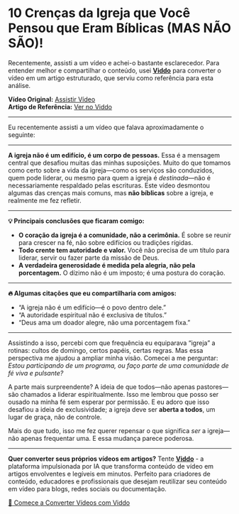 # 10 Crenças da Igreja que Você Pensou que Eram Bíblicas (MAS NÃO SÃO)!

Recentemente, assisti a um vídeo e achei-o bastante esclarecedor. Para entender melhor e compartilhar o conteúdo, usei **[Viddo](https://viddo.pro/)** para converter o vídeo em um artigo estruturado, que serviu como referência para esta análise.

**Vídeo Original:** [Assistir Vídeo](https://www.youtube.com/watch?v=gK6s6xnANpw)  
**Artigo de Referência:** [Ver no Viddo](https://viddo.pro/zh/video-result/155e1aab-7ba7-4729-8766-46d4e690e39b)

---

Eu recentemente assisti a um vídeo que falava aproximadamente o seguinte:

---

**A igreja não é um edifício, é um corpo de pessoas.** Essa é a mensagem central que desafiou muitas das minhas suposições. Muito do que tomamos como certo sobre a vida da igreja—como os serviços são conduzidos, quem pode liderar, ou mesmo para quem a igreja é *destinada*—não é necessariamente respaldado pelas escrituras. Este vídeo desmontou algumas das crenças mais comuns, mas **não bíblicas** sobre a igreja, e realmente me fez refletir.

---

**💡 Principais conclusões que ficaram comigo:**

- **O coração da igreja é a comunidade, não a cerimônia.** É sobre se reunir para crescer na fé, não sobre edifícios ou tradições rígidas.
- **Todo crente tem autoridade e valor.** Você não precisa de um título para liderar, servir ou fazer parte da missão de Deus.
- **A verdadeira generosidade é medida pela alegria, não pela porcentagem.** O dízimo não é um imposto; é uma postura do coração.

---

**🔥 Algumas citações que eu compartilharia com amigos:**

- “A igreja não é um edifício—é o povo dentro dele.”
- “A autoridade espiritual não é exclusiva de títulos.”
- “Deus ama um doador alegre, não uma porcentagem fixa.”

---

Assistindo a isso, percebi com que frequência eu equiparava “igreja” a rotinas: cultos de domingo, certos papéis, certas regras. Mas essa perspectiva me ajudou a ampliar minha visão. Comecei a me perguntar: *Estou participando de um programa, ou faço parte de uma comunidade de fé viva e pulsante?* 

A parte mais surpreendente? A ideia de que todos—não apenas pastores—são chamados a liderar espiritualmente. Isso me lembrou que posso ser ousado na minha fé sem esperar por permissão. E eu adoro que isso desafiou a ideia de exclusividade; a igreja deve ser **aberta a todos**, um lugar de graça, não de controle.

Mais do que tudo, isso me fez querer repensar o que significa *ser* a igreja—não apenas frequentar uma. E essa mudança parece poderosa.

---

**Quer converter seus próprios vídeos em artigos?** Tente **[Viddo](https://viddo.pro/)** - a plataforma impulsionada por IA que transforma conteúdo de vídeo em artigos envolventes e legíveis em minutos. Perfeito para criadores de conteúdo, educadores e profissionais que desejam reutilizar seu conteúdo em vídeo para blogs, redes sociais ou documentação.

[🚀 Comece a Converter Vídeos com Viddo](https://viddo.pro/)